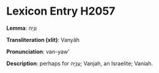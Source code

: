 # Lexicon Entry H2057

**Lemma**: וַנְיָה

**Transliteration (xlit)**: Vanyâh

**Pronunciation**: van-yaw'

**Description**:
perhaps for עֲנָיָה; Vanjah, an Israelite; Vaniah.
